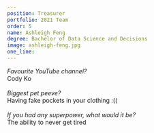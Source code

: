```yaml
---
position: Treasurer
portfolio: 2021 Team
order: 5
name: Ashleigh Feng
degree: Bachelor of Data Science and Decisions
image: ashleigh-feng.jpg
one_line:
---
```

*Favourite YouTube channel?*
<br>
Cody Ko
<br><br>
*Biggest pet peeve?*
<br>
Having fake pockets in your clothing :((
<br><br>
*If you had any superpower, what would it be?*
<br>
The ability to never get tired